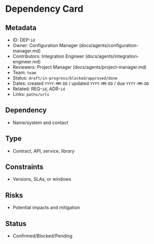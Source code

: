 # Dependency Card

## Metadata

- ID: DEP-`id`
- Owner: Configuration Manager (docs/agents/configuration-manager.md)
- Contributors: Integration Engineer (docs/agents/integration-engineer.md)
- Reviewers: Project Manager (docs/agents/project-manager.md)
- Team: `team`
- Status: `draft/in-progress/blocked/approved/done`
- Dates: created `YYYY-MM-DD` / updated `YYYY-MM-DD` / due `YYYY-MM-DD`
- Related: REQ-`id`, ADR-`id`
- Links: `paths/urls`

## Dependency

- Name/system and contact

## Type

- Contract, API, service, library

## Constraints

- Versions, SLAs, or windows

## Risks

- Potential impacts and mitigation

## Status

- Confirmed/Blocked/Pending
